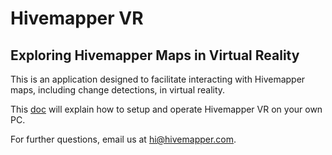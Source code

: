 # Hivemapper VR
## Exploring Hivemapper Maps in Virtual Reality

This is an application designed to facilitate interacting with Hivemapper maps, including change detections, in virtual reality.

This [doc](https://medium.com/@Hivemapper/how-43652f11d8ea) will explain how to setup and operate Hivemapper VR on your own PC.
 


For further questions, email us at <hi@hivemapper.com>.

